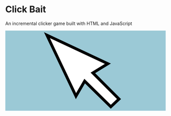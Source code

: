 # Click Bait

An incremental clicker game built with HTML and JavaScript

![clickbait](clickbait.jpg)

